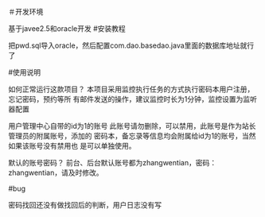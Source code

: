＃开发环境 

  基于javee2.5和oracle开发
#安装教程

  把pwd.sql导入oracle，然后配置com.dao.basedao.java里面的数据库地址就行了
  
#使用说明

如何正常运行这款项目？ 本项目采用监控执行任务的方式执行密码本用户注册，忘记密码，预约等所 有邮件发送的操作，建议监控时长为1分钟，监控设置为监听器配置

用户管理中心自带的id为1的账号 此账号请勿删除，可以禁用，此账号是作为站长管理员的附属账号，添加的 密码本，备忘录等信息均会附属给id为1的账号，当然如果该账号没有禁用也 是可以单独使用。

默认的账号密码？ 前台、后台默认账号都为zhangwentian，密码：zhangwentian，请及时修改。

  
#bug
  
  密码找回还没有做找回后的判断，用户日志没有写
